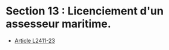# Section 13 : Licenciement d'un assesseur maritime.

* [Article L2411-23](./LEGIARTI000026569357.md)
